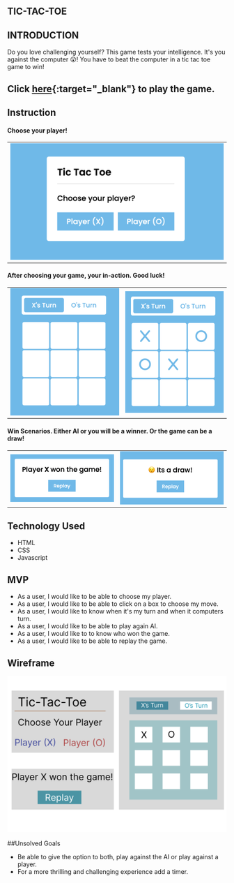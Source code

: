 ## TIC-TAC-TOE

## INTRODUCTION
Do you love challenging yourself? This game tests your intelligence. It's you against the computer 😲! You have to beat the computer in a tic tac toe game to win!


## Click [here](https://farrukhsultonov.github.io/Tic-Tac-Toe/){:target="_blank"} to play the game.

## Instruction

#### Choose your player!
<table>
  <tr>
    <td> <img src="/images/home.png" alt="Home Page"> </td>
  </tr>
  </table>
  
  #### After choosing your game, your in-action. Good luck!
  <table>
  <tr>
    <td> <img src="/images/initial.png" alt="Initial Page"> </td>
    <td> <img src="/images/in-action.png" alt="In-Action"> </td>
  </tr>
  </table>

 #### Win Scenarios. Either AI or you will be a winner. Or the game can be a draw!
 <table>
  <tr>
    <td> <img src="/images/winner.png" alt="Winner Page"> </td>
    <td> <img src="/images/draw.png" alt="Draw Page"> </td>
  </tr>
</table>


## Technology Used
* HTML
* CSS
* Javascript


## MVP
* As a user, I would like to be able to choose my player.
* As a user, I would like to be able to click on a box to choose my move.
* As a user, I would like to know when it's my turn and when it computers turn.
* As a user, I would like to be able to play again AI.
* As a user, I would like to to know who won the game.
* As a user, I would like to be able to replay the game.

## Wireframe
<img src="/images/Wireframe.png" alt="Wireframe">



##Unsolved Goals
* Be able to give the option to both, play against the AI or play against a player. 
* For a more thrilling and challenging experience add a timer. 